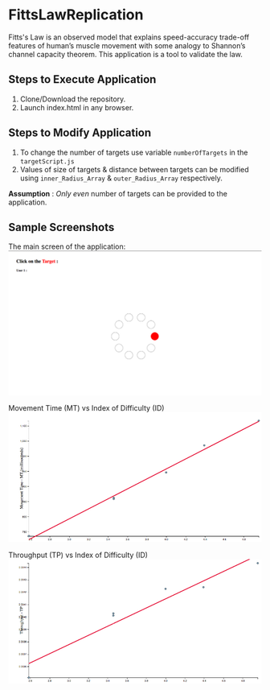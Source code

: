 # FittsLawReplication

Fitts's Law is an observed model that explains speed-accuracy trade-off features of human’s muscle movement with some analogy to Shannon’s channel capacity theorem. This application is a tool to validate the law.

## Steps to Execute Application
1. Clone/Download the repository.
2. Launch index.html in any browser.

## Steps to Modify Application
1. To change the number of targets use variable `numberOfTargets` in the `targetScript.js`
2. Values of size of targets & distance between targets can be modified using `inner_Radius_Array` & `outer_Radius_Array` respectively.

**Assumption** : _Only even_ number of targets can be provided to the application.

## Sample Screenshots
The main screen of the application:
![Alt text](/screenshots/mainScreen.png?raw=true "Main Screen")

Movement Time (MT) vs Index of Difficulty (ID)
![Alt text](/screenshots/result1.png?raw=true "Result 1")

Throughput (TP) vs Index of Difficulty (ID)
![Alt text](/screenshots/result2.png?raw=true "Result 2")
